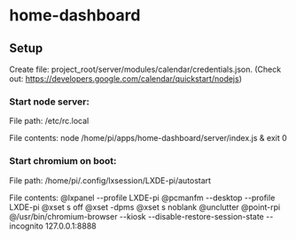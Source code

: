 # home-dashboard

## Setup

Create file: project_root/server/modules/calendar/credentials.json. (Check out: https://developers.google.com/calendar/quickstart/nodejs)

### Start node server:

File path:
/etc/rc.local

File contents:
node /home/pi/apps/home-dashboard/server/index.js &
exit 0

### Start chromium on boot:

File path:
/home/pi/.config/lxsession/LXDE-pi/autostart

File contents:
@lxpanel --profile LXDE-pi
@pcmanfm --desktop --profile LXDE-pi
@xset s off
@xset -dpms
@xset s noblank
@unclutter
@point-rpi
@/usr/bin/chromium-browser --kiosk --disable-restore-session-state --incognito  127.0.0.1:8888
